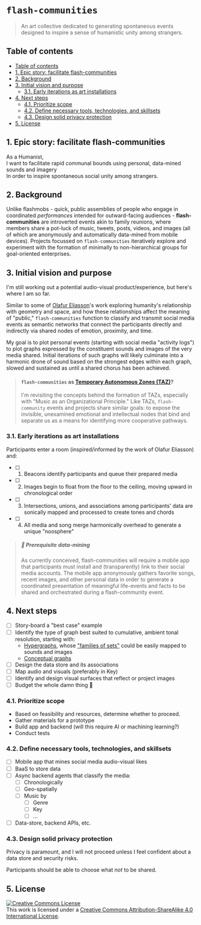 # `flash-communities`
> An art collective dedicated to generating spontaneous events designed to inspire a sense of humanistic unity among strangers.

## Table of contents
<!-- TOC depthFrom:2 depthTo:4 withLinks:1 updateOnSave:1 orderedList:0 -->

- [Table of contents](#table-of-contents)
- [1. Epic story: facilitate flash-communities](#1-epic-story-facilitate-flash-communities)
- [2. Background](#2-background)
- [3. Initial vision and purpose](#3-initial-vision-and-purpose)
	- [3.1. Early iterations as art installations](#31-early-iterations-as-art-installations)
- [4. Next steps](#4-next-steps)
	- [4.1. Prioritize scope](#41-prioritize-scope)
	- [4.2. Define necessary tools, technologies, and skillsets](#42-define-necessary-tools-technologies-and-skillsets)
	- [4.3. Design solid privacy protection](#43-design-solid-privacy-protection)
- [5. License](#5-license)

<!-- /TOC -->

## 1. Epic story: facilitate flash-communities

As a Humanist,<br>
I want to facilitate rapid communal bounds using personal, data-mined sounds and imagery<br>
In order to inspire spontaneous social unity among strangers.<br>

## 2. Background

Unlike flashmobs - quick, public assemblies of people who engage in coordinated _performances_ intended for outward-facing audiences - **flash-communities** are introverted events akin to family reunions, where members share a pot-luck of music, tweets, posts, videos, and images (all of which are anonymously and automatically data-mined from mobile devices). Projects focussed on `flash-communities` iteratively explore and experiment with  the formation of minimally to non-hierarchical groups for goal-oriented enterprises.

## 3. Initial vision and purpose

I'm still working out a potential audio-visual product/experience, but here's where I am so far.

Similar to some of [Olafur Eliasson](https://en.wikipedia.org/wiki/Olafur_Eliasson)'s work exploring humanity's relationship with geometry and space, and how these relationships affect the meaning of "public," `flash-communities` function to classify and transmit social media events as semantic networks that connect the participants directly and indirectly via shared nodes of emotion, proximity, and time.

My goal is to plot personal events (starting with social media "activity logs") to plot graphs expressed by the constituent sounds and images of the very media shared. Initial iterations of such graphs will likely culminate into a harmonic drone of sound based on the strongest edges within each graph, slowed and sustained as until a shared chorus has been achieved.

> #### `flash-communities` as [Temporary Autonomous Zones (TAZ)](https://en.wikipedia.org/wiki/Temporary_Autonomous_Zone)?
> I'm revisiting the concepts behind the formation of TAZs, especially with "Music as an Organizational Principle." Like TAZs, `flash-community` events and projects share similar goals: to expose the invisible, unexamined emotional and intellectual nodes that bind and separate us as a means for identifying more cooperative pathways.

### 3.1. Early iterations as art installations

Participants enter a room (inspired/informed by the work of Olafur Eliasson) and:

- [ ] 1. Beacons identify participants and queue their prepared media
- [ ] 2. Images begin to float from the floor to the ceiling, moving upward in chronological order
- [ ] 3. Intersections, unions, and associations among participants' data are sonically mapped and processed  to create tones and chords
- [ ] 4. All media and song merge harmonically overhead to generate a unique "noosphere"

> ##### :iphone: Prerequisite data-mining
>
> As currently conceived, flash-communities will require a mobile app that participants must install and (transparently) link to their social media accounts. The mobile app anonymously gathers favorite songs, recent images, and other personal data in order to generate a coordinated presentation of meaningful life-events and facts to be shared and orchestrated during a flash-community event.

## 4. Next steps

- [ ] Story-board a "best case" example
- [ ] Identify the type of graph best suited to cumulative, ambient tonal resolution, starting with:
    - [Hypergraphs](https://en.wikipedia.org/wiki/Hypergraph), whose ["families of sets"](https://en.wikipedia.org/wiki/Family_of_sets) could be easily mapped to sounds and images
    - [Conceptual graphs](https://en.wikipedia.org/wiki/Conceptual_graph)
- [ ] Design the data store and its associations
- [ ] Map audio and visuals (preferably in Key)
- [ ] Identify and design visual surfaces that reflect or project images
- [ ] Budget the whole damn thing :money_with_wings:

### 4.1. Prioritize scope

- Based on feasibility and resources, determine whether to proceed.
- Gather materials for a prototype
- Build app and backend (will this require AI or machining learning?)
- Conduct tests

### 4.2. Define necessary tools, technologies, and skillsets

- [ ] Mobile app that mines social media audio-visual likes
- [ ] BaaS to store data
- [ ] Async backend agents that classify the media:
   - [ ] Chronologically
   - [ ] Geo-spatially
   - [ ] Music by
      - [ ] Genre
      - [ ] Key
      - [ ] ...
- [ ] Data-store, backend APIs, etc.

### 4.3. Design solid privacy protection

Privacy is paramount, and I will not proceed unless I feel confident about a data store and security risks.

Participants should be able to choose what *not* to be shared.

## 5. License

<a rel="license" href="http://creativecommons.org/licenses/by-sa/4.0/"><img alt="Creative Commons License" style="border-width:0" src="https://i.creativecommons.org/l/by-sa/4.0/88x31.png" /></a><br />This work is licensed under a <a rel="license" href="http://creativecommons.org/licenses/by-sa/4.0/">Creative Commons Attribution-ShareAlike 4.0 International License</a>.
